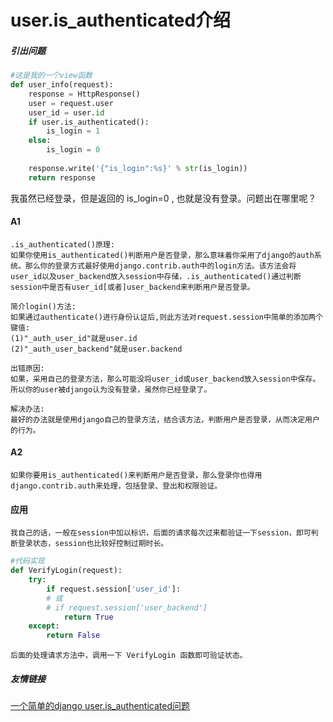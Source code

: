 # user.is_authenticated介绍
##### 引出问题
~~~python
#这是我的一个view函数
def user_info(request):
	response = HttpResponse()
	user = request.user
	user_id = user.id
	if user.is_authenticated():
		is_login = 1
	else:
        is_login = 0
        
    response.write('{"is_login":%s}' % str(is_login))
    return response
~~~
我虽然已经登录，但是返回的 is_login=0 , 也就是没有登录。问题出在哪里呢？
#### A1
~~~
.is_authenticated()原理:
如果你使用is_authenticated()判断用户是否登录，那么意味着你采用了django的auth系统。那么你的登录方式最好使用django.contrib.auth中的login方法。该方法会将user_id以及user_backend放入session中存储，.is_authenticated()通过判断session中是否有user_id[或者]user_backend来判断用户是否登录。
~~~
~~~
简介login()方法:
如果通过authenticate()进行身份认证后,则此方法对request.session中简单的添加两个键值:
(1)"_auth_user_id"就是user.id
(2)"_auth_user_backend"就是user.backend
~~~
~~~
出错原因:
如果，采用自己的登录方法，那么可能没将user_id或user_backend放入session中保存。所以你的user被django认为没有登录，虽然你已经登录了。
~~~
~~~
解决办法:
最好的办法就是使用django自己的登录方法，结合该方法，判断用户是否登录，从而决定用户的行为。
~~~
#### A2
~~~
如果你要用is_authenticated()来判断用户是否登录，那么登录你也得用django.contrib.auth来处理，包括登录、登出和权限验证。
~~~
#### 应用
~~~
我自己的话，一般在session中加以标识，后面的请求每次过来都验证一下session，即可判断登录状态，session也比较好控制过期时长。
~~~
~~~python
#代码实现
def VerifyLogin(request):
	try:
		if request.session['user_id']:
        # 或
        # if request.session['user_backend']
			return True
	except:
		return False
~~~
~~~
后面的处理请求方法中，调用一下 VerifyLogin 函数即可验证状态。
~~~

##### 友情链接
[一个简单的django user.is_authenticated问题](https://www.cnblogs.com/robinunix/p/7911429.html)

